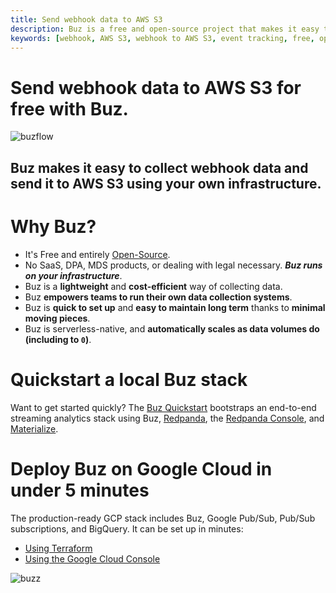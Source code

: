 ```yaml
---
title: Send webhook data to AWS S3
description: Buz is a free and open-source project that makes it easy to collect, validate, and load webhook data to AWS S3.
keywords: [webhook, AWS S3, webhook to AWS S3, event tracking, free, open-source, Buz]
---
```


# Send webhook data to AWS S3 for free with Buz.

![buzflow](../../../../../static/img/buzflow.png)


## Buz makes it easy to collect webhook data and send it to AWS S3 using your **own infrastructure**.


# Why Buz?

- It's Free and entirely [Open-Source](https://github.com/silverton-io/buz).
- No SaaS, DPA, MDS products, or dealing with legal necessary. ***Buz runs on your infrastructure***.
- Buz is a **lightweight** and **cost-efficient** way of collecting data.
- Buz **empowers teams to run their own data collection systems**.
- Buz is **quick to set up** and **easy to maintain long term** thanks to **minimal moving pieces**.
- Buz is serverless-native, and **automatically scales as data volumes do (including to `0`)**.


# Quickstart a local Buz stack

Want to get started quickly? The [Buz Quickstart](/examples/quickstart) bootstraps an end-to-end streaming analytics stack using Buz, [Redpanda](https://redpanda.com/?utm_medium=hipanda&utm_source=buz), the [Redpanda Console](https://docs.redpanda.com/docs/console/?utm_medium=hipanda&utm_source=buz), and [Materialize](https://materialize.com/?utm_medium=himaterialize&utm_source=buz).


# Deploy Buz on Google Cloud in under 5 minutes

The production-ready GCP stack includes Buz, Google Pub/Sub, Pub/Sub subscriptions, and BigQuery. It can be set up in minutes:

- [Using Terraform](/deploying/gcp/cloud_run)
- [Using the Google Cloud Console](/deploying/gcp/console)


![buzz](../../../../../static/img/buzz.png)
